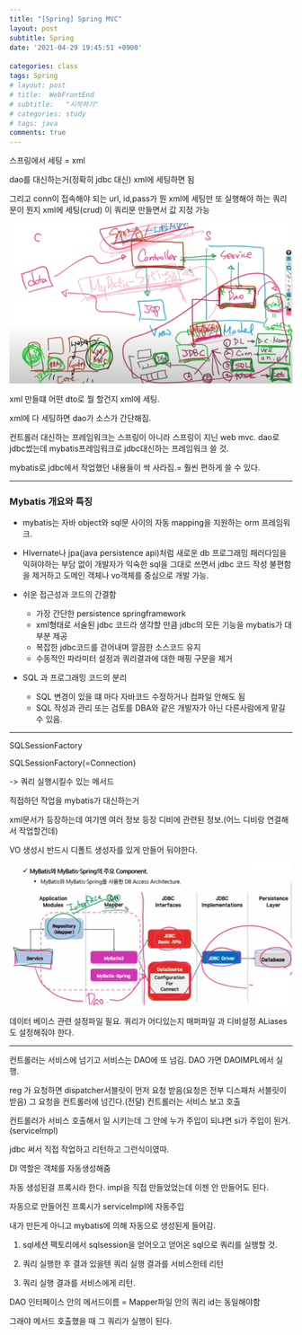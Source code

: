 ```yaml
---
title: "[Spring] Spring MVC"
layout: post
subtitle: Spring
date: '2021-04-29 19:45:51 +0900'

categories: class
tags: Spring
# layout: post
# title:  WebFrontEnd
# subtitle:   "시작하기"
# categories: study
# tags: java
comments: true
---
```


스프링에서 세팅 = xml

dao를 대신하는거(정확히 jdbc 대신)
xml에 세팅하면 됨

그리고 conn이 접속해야 되는 url, id,pass가 뭔 xml에 세팅만
또 실행해야 하는 쿼리문이 뭔지 xml에 세팅(crud)
이 쿼리문 만들면서 값 지정 가능


![20210429_100232](/assets/20210429_100232.png)

xml 만들떄 어떤 dto로 뭘 할건지 xml에 세팅.

xml에 다 세팅하면 dao가 소스가 간단해짐.

컨트롤러 대신하는 프레임워크는 스프링이 아니라 스프링이 지닌 web mvc.
dao로 jdbc썼는데 mybatis프레임워크로 jdbc대신하는 프레임워크 쓸 것.

mybatis로 jdbc에서 작업했던 내용들이 싹 사라짐.= 훨씬 편하게 쓸 수 있다.


----

### Mybatis 개요와 특징

- mybatis는 자바 object와  sql문 사이의 자동 mapping을 지원하는 orm 프레임워크.

- HIvernate나 jpa(java persistence api)처럼 새로운 db 프로그래밍 패러다임을 익혀야하는 부담 없이 개발자가 익숙한 sql을 그대로 쓰면서 jdbc 코드 작성 불편함을 제거하고 도메인 객체나 vo객체를 중심으로 개발 가능.

- 쉬운 접근성과 코드의 간결함
  - 가장 간단한 persistence springframework
  - xml형태로 서술된 jdbc 코드라 생각할 만큼 jdbc의 모든 기능을 mybatis가 대부분 제공
  - 복잡한 jdbc코드를 걷어내며 깔끔한 소스코드 유지
  - 수동적인 파라미터 설정과 쿼리결과에 대한 매핑 구문을 제거
- SQL 과 프로그래밍 코드의 분리
  - SQL 변경이 있을 떄 마다 자바코드 수정하거나 컴파일 안해도 됨
  - SQL 작성과 관리 또는 검토를 DBA와 같은 개발자가 아닌 다른사람에게 맡길 수 있음.


-----


SQLSessionFactory

SQLSessionFactory(=Connection)

-> 쿼리 실행시킬수 있는 메서드


직접하던 작업을 mybatis가 대신하는거

xml문서가 등장하는데 여기엔 여러 정보 등장
디비에 관련된 정보.(어느 디비랑 연결해서 작업할건데)



VO 생성시 반드시 디폴트 생성자를 있게 만들어 둬야한다.


![20210429_151829](/assets/20210429_151829.png)


데이터 베이스 관련 설정파일 필요.
쿼리가 어디있는지 매퍼파일 과 디비설정 ALiases도 설정해줘야 한다.


----

컨트롤러는 서비스에 넘기고 서비스는 DAO에 또 넘김.
DAO 가면 DAOIMPL에서 실행.

reg 가 요청하면 dispatcher서블릿이 먼저 요청 받음(요청은 전부 디스패처 서블릿이 받음)
그 요청을 컨트롤러에 넘긴다.(전달)
컨트롤러는 서비스 보고 호출

컨트롤러가 서비스 호출해서 일 시키는데 그 안에 누가 주입이 되냐면 si가 주입이 된거.(serviceImpl)


jdbc 써서 직접 작업하고 리턴하고 그런식이였따.

DI 역할은  객체를 자동생성해줌

자동 생성된걸 프록시라 한다.
impl을 직접 만들었었는데 이젠 안 만들어도 된다.

자동으로 만들어진 프록시가 serviceImpl에 자동주입

내가 만든게 아니고 mybatis에 의해 자동으로 생성된게 들어감.

1. sql세션 팩토리에서 sqlsession을 얻어오고
얻어온 sql으로 쿼리를 실행할 것.
2. 쿼리 실행한 후 결과 있을텐
쿼리 실행 결과를 서비스한테 리턴


3. 쿼리 실행 결과를 서비스에게 리턴.


DAO 인터페이스 안의 메서드이름 = Mapper파일 안의 쿼리 id는 동일해야함

그래야 메서드 호출했을 때 그 쿼리가 실행이 된다.
